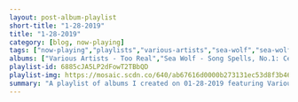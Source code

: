 ```yaml
---
layout: post-album-playlist
short-title: "1-28-2019"
title: "1-28-2019"
category: [blog, now-playing]
tags: ["now-playing","playlists","various-artists","sea-wolf","sea-wolf","new-edition"]
albums: ["Various Artists - Too Real","Sea Wolf - Song Spells, No.1: Cedarsmoke","Sea Wolf - Leaves in the River","New Edition - New Edition"]
playlist-id: 6885cJA5LP2dFowT2TBbQD
playlist-img: https://mosaic.scdn.co/640/ab67616d0000b273131ec53d8f3b46d3fb245b9dab67616d0000b2733e3c34aa825ac373cc811ee9ab67616d0000b2734a53fad32813802c94bc0667ab67616d0000b273a265f42bbc76b462500ffc67
summary: "A playlist of albums I created on 01-28-2019 featuring Various Artists, Sea Wolf, Sea Wolf, and New Edition"
---
```

